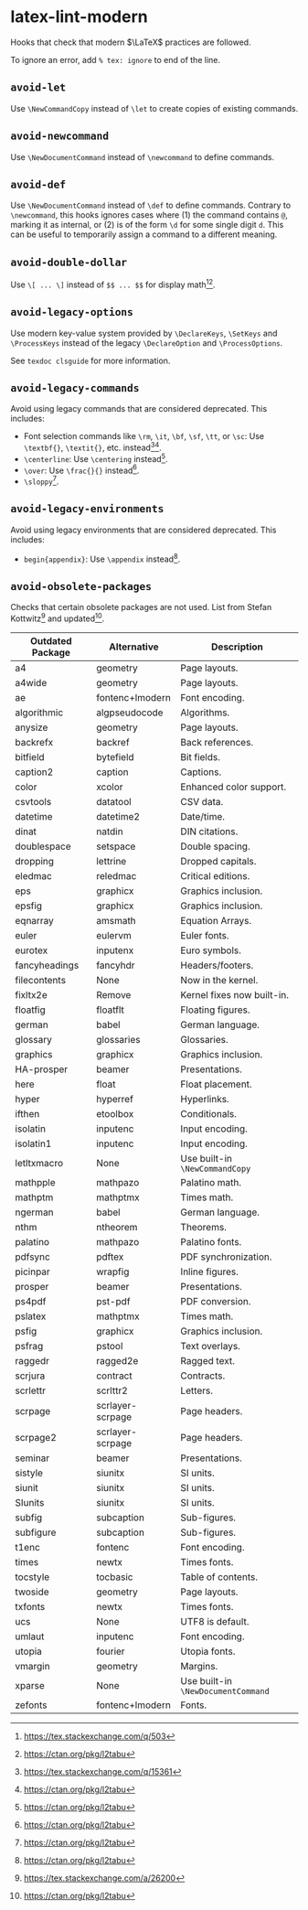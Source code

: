 # latex-lint-modern

Hooks that check that modern $\LaTeX$ practices are followed.

To ignore an error, add `% tex: ignore` to end of the line.

## `avoid-let`

Use `\NewCommandCopy` instead of `\let` to create copies of existing commands.

## `avoid-newcommand`

Use `\NewDocumentCommand` instead of `\newcommand` to define commands.

## `avoid-def`

Use `\NewDocumentCommand` instead of `\def` to define commands.
Contrary to `\newcommand`, this hooks ignores cases where (1) the command contains `@`, marking it as internal, or (2) is of the form `\d` for some single digit `d`. This can be useful to temporarily assign a command to a different meaning.

## `avoid-double-dollar`

Use `\[ ... \]` instead of `$$ ... $$` for display math[^$$][^l2tabu].

## `avoid-legacy-options`

Use modern key-value system provided by `\DeclareKeys`, `\SetKeys` and `\ProcessKeys` instead of the legacy `\DeclareOption` and `\ProcessOptions`.

See `texdoc clsguide` for more information.

## `avoid-legacy-commands`

Avoid using legacy commands that are considered deprecated. This includes:

- Font selection commands like `\rm`, `\it`, `\bf`, `\sf`, `\tt`, or `\sc`:
  Use `\textbf{}`, `\textit{}`, etc. instead[^fonts][^l2tabu].
- `\centerline`: Use `\centering` instead[^l2tabu].
- `\over`: Use `\frac{}{}` instead[^l2tabu].
- `\sloppy`[^l2tabu].

## `avoid-legacy-environments`

Avoid using legacy environments that are considered deprecated. This includes:

- `begin{appendix}`: Use `\appendix` instead[^l2tabu].

## `avoid-obsolete-packages`

Checks that certain obsolete packages are not used. List from Stefan Kottwitz[^26200] and updated[^l2tabu].

| Outdated Package | Alternative      | Description                        |
|------------------|------------------|------------------------------------|
| a4               | geometry         | Page layouts.                      |
| a4wide           | geometry         | Page layouts.                      |
| ae               | fontenc+lmodern  | Font encoding.                     |
| algorithmic      | algpseudocode    | Algorithms.                        |
| anysize          | geometry         | Page layouts.                      |
| backrefx         | backref          | Back references.                   |
| bitfield         | bytefield        | Bit fields.                        |
| caption2         | caption          | Captions.                          |
| color            | xcolor           | Enhanced color support.            |
| csvtools         | datatool         | CSV data.                          |
| datetime         | datetime2        | Date/time.                         |
| dinat            | natdin           | DIN citations.                     |
| doublespace      | setspace         | Double spacing.                    |
| dropping         | lettrine         | Dropped capitals.                  |
| eledmac          | reledmac         | Critical editions.                 |
| eps              | graphicx         | Graphics inclusion.                |
| epsfig           | graphicx         | Graphics inclusion.                |
| eqnarray         | amsmath          | Equation Arrays.                   |
| euler            | eulervm          | Euler fonts.                       |
| eurotex          | inputenx         | Euro symbols.                      |
| fancyheadings    | fancyhdr         | Headers/footers.                   |
| filecontents     | None             | Now in the kernel.                 |
| fixltx2e         | Remove           | Kernel fixes now built-in.         |
| floatfig         | floatflt         | Floating figures.                  |
| german           | babel            | German language.                   |
| glossary         | glossaries       | Glossaries.                        |
| graphics         | graphicx         | Graphics inclusion.                |
| HA-prosper       | beamer           | Presentations.                     |
| here             | float            | Float placement.                   |
| hyper            | hyperref         | Hyperlinks.                        |
| ifthen           | etoolbox         | Conditionals.                      |
| isolatin         | inputenc         | Input encoding.                    |
| isolatin1        | inputenc         | Input encoding.                    |
| letltxmacro      | None             | Use built-in `\NewCommandCopy`     |
| mathpple         | mathpazo         | Palatino math.                     |
| mathptm          | mathptmx         | Times math.                        |
| ngerman          | babel            | German language.                   |
| nthm             | ntheorem         | Theorems.                          |
| palatino         | mathpazo         | Palatino fonts.                    |
| pdfsync          | pdftex           | PDF synchronization.               |
| picinpar         | wrapfig          | Inline figures.                    |
| prosper          | beamer           | Presentations.                     |
| ps4pdf           | pst-pdf          | PDF conversion.                    |
| pslatex          | mathptmx         | Times math.                        |
| psfig            | graphicx         | Graphics inclusion.                |
| psfrag           | pstool           | Text overlays.                     |
| raggedr          | ragged2e         | Ragged text.                       |
| scrjura          | contract         | Contracts.                         |
| scrlettr         | scrlttr2         | Letters.                           |
| scrpage          | scrlayer-scrpage | Page headers.                      |
| scrpage2         | scrlayer-scrpage | Page headers.                      |
| seminar          | beamer           | Presentations.                     |
| sistyle          | siunitx          | SI units.                          |
| siunit           | siunitx          | SI units.                          |
| SIunits          | siunitx          | SI units.                          |
| subfig           | subcaption       | Sub-figures.                       |
| subfigure        | subcaption       | Sub-figures.                       |
| t1enc            | fontenc          | Font encoding.                     |
| times            | newtx            | Times fonts.                       |
| tocstyle         | tocbasic         | Table of contents.                 |
| twoside          | geometry         | Page layouts.                      |
| txfonts          | newtx            | Times fonts.                       |
| ucs              | None             | UTF8 is default.                   |
| umlaut           | inputenc         | Font encoding.                     |
| utopia           | fourier          | Utopia fonts.                      |
| vmargin          | geometry         | Margins.                           |
| xparse           | None             | Use built-in `\NewDocumentCommand` |
| zefonts          | fontenc+lmodern  | Fonts.                             |

[//]: # (footnotes)
[^fonts]: <https://tex.stackexchange.com/q/15361>
[^$$]: <https://tex.stackexchange.com/q/503>
[^l2tabu]: <https://ctan.org/pkg/l2tabu>
[^26200]: <https://tex.stackexchange.com/a/26200>

